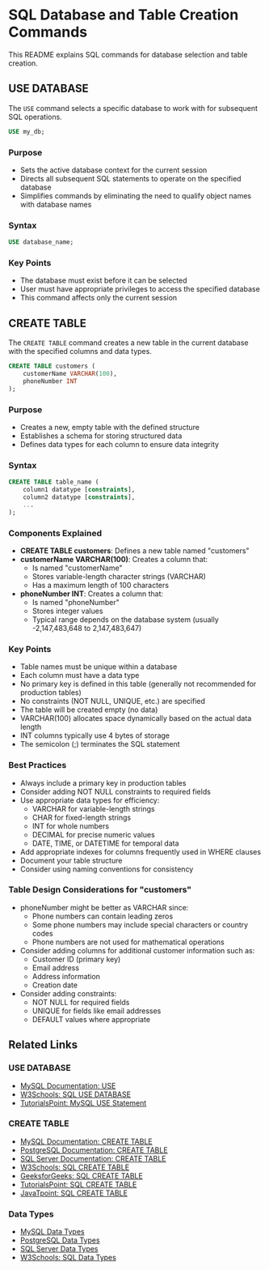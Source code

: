 # SQL Database and Table Creation Commands

This README explains SQL commands for database selection and table creation.

## USE DATABASE

The `USE` command selects a specific database to work with for subsequent SQL operations.

```sql
USE my_db;
```

### Purpose
- Sets the active database context for the current session
- Directs all subsequent SQL statements to operate on the specified database
- Simplifies commands by eliminating the need to qualify object names with database names

### Syntax
```sql
USE database_name;
```

### Key Points
- The database must exist before it can be selected
- User must have appropriate privileges to access the specified database
- This command affects only the current session

## CREATE TABLE

The `CREATE TABLE` command creates a new table in the current database with the specified columns and data types.

```sql
CREATE TABLE customers (
    customerName VARCHAR(100),
    phoneNumber INT
);
```

### Purpose
- Creates a new, empty table with the defined structure
- Establishes a schema for storing structured data
- Defines data types for each column to ensure data integrity

### Syntax
```sql
CREATE TABLE table_name (
    column1 datatype [constraints],
    column2 datatype [constraints],
    ...
);
```

### Components Explained
- **CREATE TABLE customers**: Defines a new table named "customers"
- **customerName VARCHAR(100)**: Creates a column that:
  - Is named "customerName"
  - Stores variable-length character strings (VARCHAR)
  - Has a maximum length of 100 characters
- **phoneNumber INT**: Creates a column that:
  - Is named "phoneNumber"
  - Stores integer values
  - Typical range depends on the database system (usually -2,147,483,648 to 2,147,483,647)

### Key Points
- Table names must be unique within a database
- Each column must have a data type
- No primary key is defined in this table (generally not recommended for production tables)
- No constraints (NOT NULL, UNIQUE, etc.) are specified
- The table will be created empty (no data)
- VARCHAR(100) allocates space dynamically based on the actual data length
- INT columns typically use 4 bytes of storage
- The semicolon (;) terminates the SQL statement

### Best Practices
- Always include a primary key in production tables
- Consider adding NOT NULL constraints to required fields
- Use appropriate data types for efficiency:
  - VARCHAR for variable-length strings
  - CHAR for fixed-length strings
  - INT for whole numbers
  - DECIMAL for precise numeric values
  - DATE, TIME, or DATETIME for temporal data
- Add appropriate indexes for columns frequently used in WHERE clauses
- Document your table structure
- Consider using naming conventions for consistency

### Table Design Considerations for "customers"
- phoneNumber might be better as VARCHAR since:
  - Phone numbers can contain leading zeros
  - Some phone numbers may include special characters or country codes
  - Phone numbers are not used for mathematical operations
- Consider adding columns for additional customer information such as:
  - Customer ID (primary key)
  - Email address
  - Address information
  - Creation date
- Consider adding constraints:
  - NOT NULL for required fields
  - UNIQUE for fields like email addresses
  - DEFAULT values where appropriate

## Related Links

### USE DATABASE
- [MySQL Documentation: USE](https://dev.mysql.com/doc/refman/8.0/en/use.html)
- [W3Schools: SQL USE DATABASE](https://www.w3schools.com/sql/sql_ref_use.asp)
- [TutorialsPoint: MySQL USE Statement](https://www.tutorialspoint.com/mysql/mysql-use-statement.htm)

### CREATE TABLE
- [MySQL Documentation: CREATE TABLE](https://dev.mysql.com/doc/refman/8.0/en/create-table.html)
- [PostgreSQL Documentation: CREATE TABLE](https://www.postgresql.org/docs/current/sql-createtable.html)
- [SQL Server Documentation: CREATE TABLE](https://learn.microsoft.com/en-us/sql/t-sql/statements/create-table-transact-sql)
- [W3Schools: SQL CREATE TABLE](https://www.w3schools.com/sql/sql_create_table.asp)
- [GeeksforGeeks: SQL CREATE TABLE](https://www.geeksforgeeks.org/sql-create-table/)
- [TutorialsPoint: SQL CREATE TABLE](https://www.tutorialspoint.com/sql/sql-create-table.htm)
- [JavaTpoint: SQL CREATE TABLE](https://www.javatpoint.com/sql-create-table)

### Data Types
- [MySQL Data Types](https://dev.mysql.com/doc/refman/8.0/en/data-types.html)
- [PostgreSQL Data Types](https://www.postgresql.org/docs/current/datatype.html)
- [SQL Server Data Types](https://learn.microsoft.com/en-us/sql/t-sql/data-types/data-types-transact-sql)
- [W3Schools: SQL Data Types](https://www.w3schools.com/sql/sql_datatypes.asp)